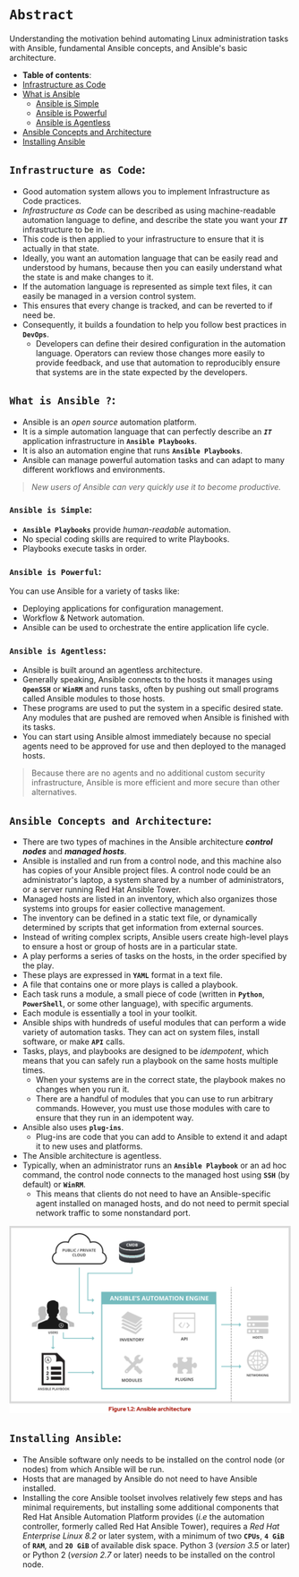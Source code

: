 # **`Abstract`**

Understanding the motivation behind automating Linux administration tasks with Ansible, fundamental Ansible concepts, and Ansible's basic architecture.

-  **Table of contents**:
  - [Infrastructure as Code](#infrastructure-as-code)
  - [What is Ansible](#what-is-ansible)
    - [Ansible is Simple](#ansible-is-simple)
    - [Ansible is Powerful](#ansible-is-powerful)
    - [Ansible is Agentless](#ansible-is-agentless)
  - [Ansible Concepts and Architecture](#ansible-concepts-and-architecture)
  - [Installing Ansible](#installing-ansible)


## **`Infrastructure as Code`**:

- Good automation system allows you to implement Infrastructure as Code practices. 
- *Infrastructure as Code* can be described as using machine-readable automation language to define, and describe the state you want your ***`IT`*** infrastructure to be in. 
- This code is then applied to your infrastructure to ensure that it is actually in that state.
- Ideally, you want an automation language that can be easily read and understood by humans, because then you can easily understand what the state is and make changes to it. 
- If the automation language is represented as simple text files, it can easily be managed in a version control system.
- This ensures that every change is tracked, and can be reverted to if need be.
- Consequently, it builds a foundation to help you follow best practices in **`DevOps`**. 
  - Developers can define their desired configuration in the automation language. Operators can review those changes more easily to provide feedback, and use that automation to reproducibly ensure that systems are in the state expected by the developers.

## **`What is Ansible ?`**:

- Ansible is an *open source* automation platform. 
- It is a simple automation language that can perfectly describe an ***`IT`*** application infrastructure in **`Ansible Playbooks`**. 
- It is also an automation engine that runs **`Ansible Playbooks`**.
- Ansible can manage powerful automation tasks and can adapt to many different workflows and environments. 

> *New users of Ansible can very quickly use it to become productive.*

### **`Ansible is Simple`**:

- **`Ansible Playbooks`** provide *human-readable* automation. 
- No special coding skills are required to write Playbooks. 
- Playbooks execute tasks in order.

### **`Ansible is Powerful`**:

You can use Ansible for a variety of tasks like:
- Deploying applications for configuration management.
- Workflow & Network automation. 
- Ansible can be used to orchestrate the entire application life cycle.

### **`Ansible is Agentless`**:

- Ansible is built around an agentless architecture. 
- Generally speaking, Ansible connects to the hosts it manages using **`OpenSSH`** or **`WinRM`** and runs tasks, often by pushing out small programs called Ansible modules to those hosts. 
- These programs are used to put the system in a specific desired state. Any modules that are pushed are removed when Ansible is finished with its tasks. 
- You can start using Ansible almost immediately because no special agents need to be approved for use and then deployed to the managed hosts. 

> Because there are no agents and no additional custom security infrastructure, Ansible is more efficient and more secure than other alternatives.

## **`Ansible Concepts and Architecture`**:

- There are two types of machines in the Ansible architecture ***control nodes*** and ***managed hosts***. 
- Ansible is installed and run from a control node, and this machine also has copies of your Ansible project files. A control node could be an administrator's laptop, a system shared by a number of administrators, or a server running Red Hat Ansible Tower.
- Managed hosts are listed in an inventory, which also organizes those systems into groups for easier collective management. 
- The inventory can be defined in a static text file, or dynamically determined by scripts that get information from external sources.
- Instead of writing complex scripts, Ansible users create high-level plays to ensure a host or group of hosts are in a particular state. 
- A play performs a series of tasks on the hosts, in the order specified by the play. 
- These plays are expressed in **`YAML`** format in a text file. 
- A file that contains one or more plays is called a playbook.
- Each task runs a module, a small piece of code (written in **`Python`**, **`PowerShell`**, or some other language), with specific arguments. 
- Each module is essentially a tool in your toolkit. 
- Ansible ships with hundreds of useful modules that can perform a wide variety of automation tasks. They can act on system files, install software, or make **`API`** calls.
- Tasks, plays, and playbooks are designed to be *idempotent*, which means that you can safely run a playbook on the same hosts multiple times. 
  - When your systems are in the correct state, the playbook makes no changes when you run it. 
  - There are a handful of modules that you can use to run arbitrary commands. However, you must use those modules with care to ensure that they run in an idempotent way.
- Ansible also uses **`plug-ins`**. 
  - Plug-ins are code that you can add to Ansible to extend it and adapt it to new uses and platforms.
- The Ansible architecture is agentless.  
- Typically, when an administrator runs an **`Ansible Playbook`** or an ad hoc command, the control node connects to the managed host using **`SSH`** (by default) or **`WinRM`**. 
  -  This means that clients do not need to have an Ansible-specific agent installed on managed hosts, and do not need to permit special network traffic to some nonstandard port.



![alt text](https://github.com/pr3sh/openshift/blob/main/rhel_ansible_automation/images/ansible_architecture.png)


## **`Installing Ansible`**:

- The Ansible software only needs to be installed on the control node (or nodes) from which Ansible will be run. 
- Hosts that are managed by Ansible do not need to have Ansible installed.
- Installing the core Ansible toolset involves relatively few steps and has minimal requirements, but installing some additional components that Red Hat Ansible Automation Platform provides (*i.e* the automation controller, formerly called Red Hat Ansible Tower), requires a *Red Hat Enterprise Linux 8.2* or later system, with a minimum of two **`CPUs`**, **`4 GiB`** of **`RAM`**, and **`20 GiB`** of available disk space.
Python 3 (*version 3.5* or later) or Python 2 (*version 2.7* or later) needs to be installed on the control node.














